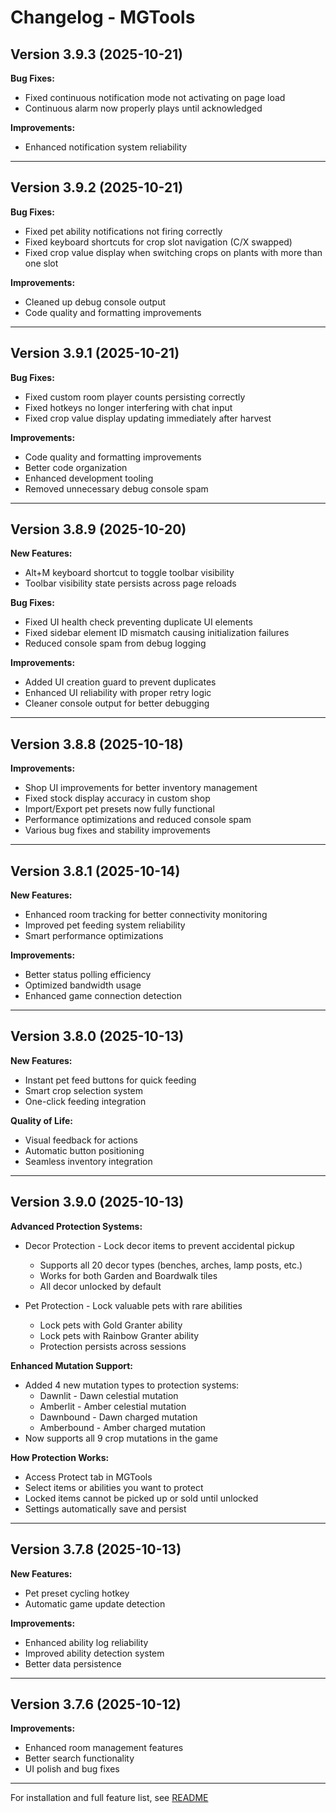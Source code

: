 # Changelog - MGTools

## Version 3.9.3 (2025-10-21)

**Bug Fixes:**

- Fixed continuous notification mode not activating on page load
- Continuous alarm now properly plays until acknowledged

**Improvements:**

- Enhanced notification system reliability

---

## Version 3.9.2 (2025-10-21)

**Bug Fixes:**

- Fixed pet ability notifications not firing correctly
- Fixed keyboard shortcuts for crop slot navigation (C/X swapped)
- Fixed crop value display when switching crops on plants with more than one slot

**Improvements:**

- Cleaned up debug console output
- Code quality and formatting improvements

---

## Version 3.9.1 (2025-10-21)

**Bug Fixes:**

- Fixed custom room player counts persisting correctly
- Fixed hotkeys no longer interfering with chat input
- Fixed crop value display updating immediately after harvest

**Improvements:**

- Code quality and formatting improvements
- Better code organization
- Enhanced development tooling
- Removed unnecessary debug console spam

---

## Version 3.8.9 (2025-10-20)

**New Features:**

- Alt+M keyboard shortcut to toggle toolbar visibility
- Toolbar visibility state persists across page reloads

**Bug Fixes:**

- Fixed UI health check preventing duplicate UI elements
- Fixed sidebar element ID mismatch causing initialization failures
- Reduced console spam from debug logging

**Improvements:**

- Added UI creation guard to prevent duplicates
- Enhanced UI reliability with proper retry logic
- Cleaner console output for better debugging

---

## Version 3.8.8 (2025-10-18)

**Improvements:**

- Shop UI improvements for better inventory management
- Fixed stock display accuracy in custom shop
- Import/Export pet presets now fully functional
- Performance optimizations and reduced console spam
- Various bug fixes and stability improvements

---

## Version 3.8.1 (2025-10-14)

**New Features:**

- Enhanced room tracking for better connectivity monitoring
- Improved pet feeding system reliability
- Smart performance optimizations

**Improvements:**

- Better status polling efficiency
- Optimized bandwidth usage
- Enhanced game connection detection

---

## Version 3.8.0 (2025-10-13)

**New Features:**

- Instant pet feed buttons for quick feeding
- Smart crop selection system
- One-click feeding integration

**Quality of Life:**

- Visual feedback for actions
- Automatic button positioning
- Seamless inventory integration

---

## Version 3.9.0 (2025-10-13)

**Advanced Protection Systems:**

- Decor Protection - Lock decor items to prevent accidental pickup
  - Supports all 20 decor types (benches, arches, lamp posts, etc.)
  - Works for both Garden and Boardwalk tiles
  - All decor unlocked by default

- Pet Protection - Lock valuable pets with rare abilities
  - Lock pets with Gold Granter ability
  - Lock pets with Rainbow Granter ability
  - Protection persists across sessions

**Enhanced Mutation Support:**

- Added 4 new mutation types to protection systems:
  - Dawnlit - Dawn celestial mutation
  - Amberlit - Amber celestial mutation
  - Dawnbound - Dawn charged mutation
  - Amberbound - Amber charged mutation
- Now supports all 9 crop mutations in the game

**How Protection Works:**

- Access Protect tab in MGTools
- Select items or abilities you want to protect
- Locked items cannot be picked up or sold until unlocked
- Settings automatically save and persist

---

## Version 3.7.8 (2025-10-13)

**New Features:**

- Pet preset cycling hotkey
- Automatic game update detection

**Improvements:**

- Enhanced ability log reliability
- Improved ability detection system
- Better data persistence

---

## Version 3.7.6 (2025-10-12)

**Improvements:**

- Enhanced room management features
- Better search functionality
- UI polish and bug fixes

---

For installation and full feature list, see [README](README.md)
